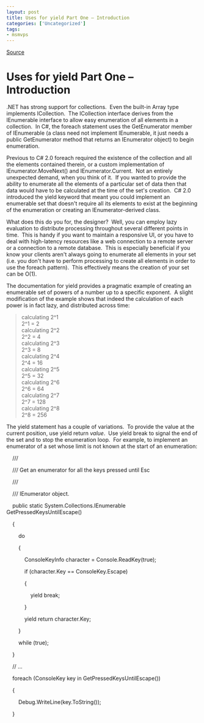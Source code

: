 ```yaml
---
layout: post
title: Uses for yield Part One – Introduction
categories: ['Uncategorized']
tags:
- msmvps
---
```

[Source](http://blogs.msmvps.com/peterritchie/2007/02/03/uses-for-yield-part-one-introduction/ "Permalink to Uses for yield Part One – Introduction")

# Uses for yield Part One – Introduction

.NET has strong support for collections.  Even the built-in Array type implements ICollection.  The ICollection interface derives from the IEnumerable interface to allow easy enumeration of all elements in a collection.  In C#, the foreach statement uses the GetEnumerator member of IEnumerable (a class need not implement IEnumerable, it just needs a public GetEnumerator method that returns an IEnumerator object) to begin enumeration.

Previous to C# 2.0 foreach required the existence of the collection and all the elements contained therein, or a custom implementation of IEnumerator.MoveNext() and IEnumerator.Current.  Not an entirely unexpected demand, when you think of it.  If you wanted to provide the ability to enumerate all the elements of a particular set of data then that data would have to be calculated at the time of the set's creation.  C# 2.0 introduced the yield keyword that meant you could implement an enumerable set that doesn't require all its elements to exist at the beginning of the enumeration or creating an IEnumerator-derived class.

What does this do you for, the designer?  Well, you can employ lazy evaluation to distribute processing throughout several different points in time.  This is handy if you want to maintain a responsive UI, or you have to deal with high-latency resources like a web connection to a remote server or a connection to a remote database.  This is especially beneficial if you know your clients aren't always going to enumerate all elements in your set (i.e. you don't have to perform processing to create all elements in order to use the foreach pattern).  This effectively means the creation of your set can be O(1).

The documentation for yield provides a pragmatic example of creating an enumerable set of powers of a number up to a specific exponent.  A slight modification of the example shows that indeed the calculation of each power is in fact lazy, and distributed across time:

  

> calculating 2^1  
2^1 = 2   
calculating 2^2  
2^2 = 4   
calculating 2^3  
2^3 = 8   
calculating 2^4  
2^4 = 16   
calculating 2^5  
2^5 = 32   
calculating 2^6  
2^6 = 64   
calculating 2^7  
2^7 = 128   
calculating 2^8  
2^8 = 256

The yield statement has a couple of variations.  To provide the value at the current position, use yield return _value_.  Use yield break to signal the end of the set and to stop the enumeration loop.  For example, to implement an enumerator of a set whose limit is not known at the start of an enumeration:

  

    /// <summary>

    /// Get an enumerator for all the keys pressed until Esc

    /// </summary>

    /// <returns>IEnumerator object.</returns>

    public static System.Collections.IEnumerable GetPressedKeysUntilEscape()

    {

        do

        {

            ConsoleKeyInfo character = Console.ReadKey(true);

            if (character.Key == ConsoleKey.Escape)

            {

                yield break;

            }

            yield return character.Key;

        }

        while (true);

    }

    // …

    foreach (ConsoleKey key in GetPressedKeysUntilEscape())

    {

        Debug.WriteLine(key.ToString());

    }

